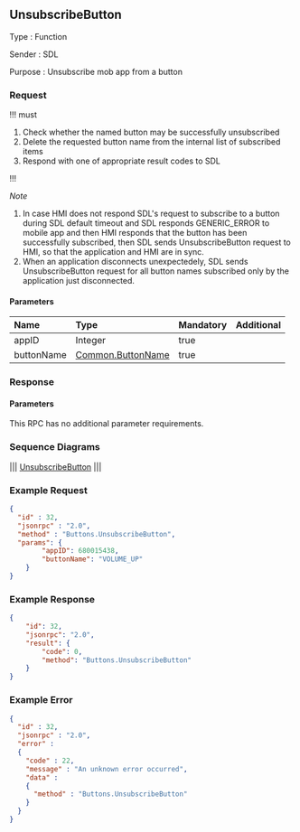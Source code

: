 ## UnsubscribeButton

Type
: Function  

Sender
: SDL

Purpose
: Unsubscribe mob app from a button

### Request

!!! must
1. Check whether the named button may be successfully unsubscribed
2. Delete the requested button name from the internal list of subscribed items 
3. Respond with one of appropriate result codes to SDL

!!!

_Note_
1. In case HMI does not respond SDL's request to subscribe to a button during SDL default timeout 
and SDL responds GENERIC_ERROR to mobile app 
and then HMI responds that the button has been successfully subscribed, 
then SDL sends UnsubscribeButton request to HMI, so that the application and HMI are in sync.
2. When an application disconnects unexpectedely, SDL sends UnsubscribeButton request for all button names subscribed only by the application just disconnected.

#### Parameters

|Name|Type|Mandatory|Additional|
|:---|:---|:--------|:---------|
|appID|Integer|true||
|buttonName|[Common.ButtonName](../../common/enums/#buttonname)|true||

### Response
#### Parameters

This RPC has no additional parameter requirements.


### Sequence Diagrams
|||
[UnsubscribeButton](./assets/UnsubscribeButton.png)
|||

### Example Request

```json
{
  "id" : 32,
  "jsonrpc" : "2.0",
  "method" : "Buttons.UnsubscribeButton",
  "params": {
        "appID": 680015438,
        "buttonName": "VOLUME_UP"
    }
}
```

### Example Response
```json
{
    "id": 32,
    "jsonrpc": "2.0",
    "result": {
        "code": 0,
        "method": "Buttons.UnsubscribeButton"
    }
}
```

### Example Error

```json
{
  "id" : 32,
  "jsonrpc" : "2.0",
  "error" :
  {
    "code" : 22,
    "message" : "An unknown error occurred",
    "data" :
    {
      "method" : "Buttons.UnsubscribeButton"
    }
  }
}
```
